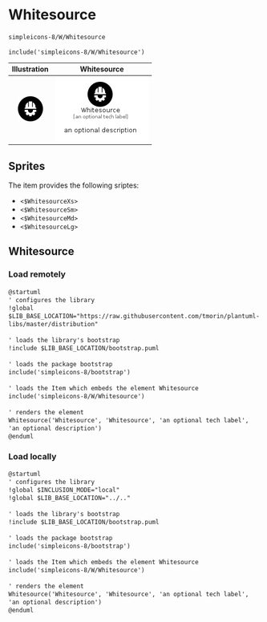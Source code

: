 # Whitesource


```text
simpleicons-8/W/Whitesource
```

```text
include('simpleicons-8/W/Whitesource')
```



| Illustration | Whitesource |
| :---: | :---: |
| ![illustration for Illustration](../../simpleicons-8/W/Whitesource.png) | ![illustration for Whitesource](../../simpleicons-8/W/Whitesource.Local.png) |



## Sprites
The item provides the following sriptes:

- `<$WhitesourceXs>`
- `<$WhitesourceSm>`
- `<$WhitesourceMd>`
- `<$WhitesourceLg>`





## Whitesource

### Load remotely
```plantuml
@startuml
' configures the library
!global $LIB_BASE_LOCATION="https://raw.githubusercontent.com/tmorin/plantuml-libs/master/distribution"

' loads the library's bootstrap
!include $LIB_BASE_LOCATION/bootstrap.puml

' loads the package bootstrap
include('simpleicons-8/bootstrap')

' loads the Item which embeds the element Whitesource
include('simpleicons-8/W/Whitesource')

' renders the element
Whitesource('Whitesource', 'Whitesource', 'an optional tech label', 'an optional description')
@enduml
```

### Load locally
```plantuml
@startuml
' configures the library
!global $INCLUSION_MODE="local"
!global $LIB_BASE_LOCATION="../.."

' loads the library's bootstrap
!include $LIB_BASE_LOCATION/bootstrap.puml

' loads the package bootstrap
include('simpleicons-8/bootstrap')

' loads the Item which embeds the element Whitesource
include('simpleicons-8/W/Whitesource')

' renders the element
Whitesource('Whitesource', 'Whitesource', 'an optional tech label', 'an optional description')
@enduml
```

